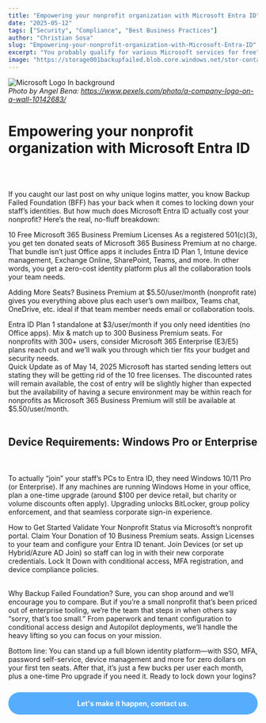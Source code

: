 ```yaml
---
title: "Empowering your nonprofit organization with Microsoft Entra ID"
date: "2025-05-12"
tags: ["Security", "Compliance", "Best Business Practices"]
author: "Christian Sosa"
slug: "Empowering-your-nonprofit-organization-with-Microsoft-Entra-ID"
excerpt: "You probably qualify for various Microsoft services for free"
image: "https://storage001backupfailed.blob.core.windows.net/stor-container-web/BLOG_IMG/Microsoft_Decor_Wall.jpg"
---
```


![Microsoft Logo In background](https://storage001backupfailed.blob.core.windows.net/stor-container-web/BLOG_IMG/Microsoft_Decor_Wall.jpg)  
*Photo by Angel Bena: https://www.pexels.com/photo/a-company-logo-on-a-wall-10142683/*

# Empowering your nonprofit organization with Microsoft Entra ID

<br />
<br />

If you caught our last post on why unique logins matter, you know Backup Failed Foundation (BFF) has your back when it comes to locking down your staff’s identities. But how much does Microsoft Entra ID actually cost your nonprofit? Here’s the real, no-fluff breakdown:

10 Free Microsoft 365 Business Premium Licenses
As a registered 501(c)(3), you get ten donated seats of Microsoft 365 Business Premium at no charge. That bundle isn’t just Office apps it includes Entra ID Plan 1, Intune device management, Exchange Online, SharePoint, Teams, and more. In other words, you get a zero-cost identity platform plus all the collaboration tools your team needs.

Adding More Seats? 
Business Premium at $5.50/user/month (nonprofit rate) gives you everything above plus each user’s own mailbox, Teams chat, OneDrive, etc. ideal if that team member needs email or collaboration tools.

Entra ID Plan 1 standalone at $3/user/month if you only need identities (no Office apps).
Mix & match up to 300 Business Premium seats. For nonprofits with 300+ users, consider Microsoft 365 Enterprise (E3/E5) plans reach out and we’ll walk you through which tier fits your budget and security needs.
<br />
Quick Update as of May 14, 2025 Microsoft has started sending letters out stating they will be getting rid of the 10 free licenses. The discounted rates will remain available, the cost of entry will be slightly higher than expected but the availability of having a secure environment may be within reach for nonprofits as Microsoft 365 Business Premium will still be available at $5.50/user/month.
<br />
<br />


## Device Requirements: Windows Pro or Enterprise


<br />
<br />To actually “join” your staff’s PCs to Entra ID, they need Windows 10/11 Pro (or Enterprise). If any machines are running Windows Home in your office, plan a one-time upgrade (around $100 per device retail, but charity or volume discounts often apply). Upgrading unlocks BitLocker, group policy enforcement, and that seamless corporate sign-in experience. 

How to Get Started
Validate Your Nonprofit Status via Microsoft’s nonprofit portal.
Claim Your Donation of 10 Business Premium seats.
Assign Licenses to your team and configure your Entra ID tenant.
Join Devices (or set up Hybrid/Azure AD Join) so staff can log in with their new corporate credentials.
Lock It Down with conditional access, MFA registration, and device compliance policies.

<br />Why Backup Failed Foundation?
Sure, you can shop around and we’ll encourage you to compare. But if you’re a small nonprofit that’s been priced out of enterprise tooling, we’re the team that steps in when others say “sorry, that’s too small.” From paperwork and tenant configuration to conditional access design and Autopilot deployments, we’ll handle the heavy lifting so you can focus on your mission.

Bottom line:
You can stand up a full blown identity platform—with SSO, MFA, password self-service, device management and more for zero dollars on your first ten seats. After that, it’s just a few bucks per user each month, plus a one-time Pro upgrade if you need it. Ready to lock down your logins? 







<div style="background-color:rgba(46, 154, 255, 0.8); padding: 1em; margin: 1.5rem auto; border-radius: 25px; text-align: center; max-width: 600px; transition: background-color 0.3s ease;" onmouseover="this.style.backgroundColor='rgba(37, 99, 235, 0.9)'" onmouseout="this.style.backgroundColor='rgba(46, 154, 255, 0.8)'">
    <strong><a href="https://backupfailed.com/contact/" style="color: white; text-decoration: none;">Let's make it happen, contact us.</a></strong>
    
</div>
